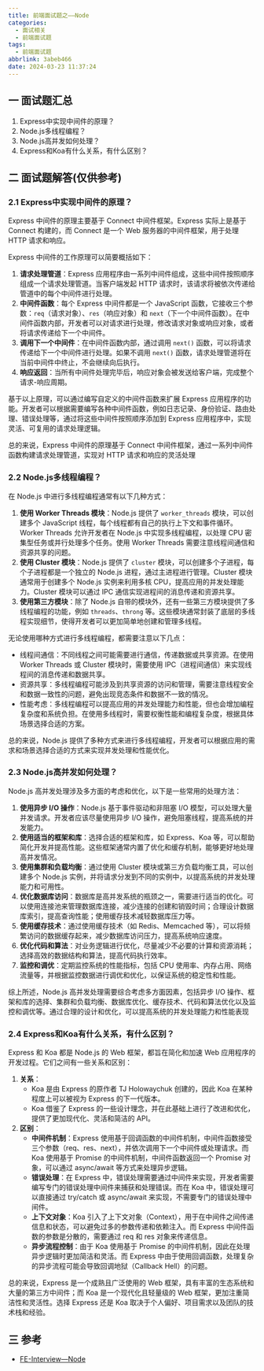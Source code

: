 ```yaml
---
title: 前端面试题之——Node
categories:
  - 面试相关
  - 前端面试题
tags:
  - 前端面试题
abbrlink: 3abeb466
date: 2024-03-23 11:37:24
---
```

## 一 面试题汇总

1. Express中实现中间件的原理？
2. Node.js多线程编程？
3. Node.js高并发如何处理？
4. Express和Koa有什么关系，有什么区别？

<!--more-->

## 二 面试题解答(仅供参考)

### 2.1 Express中实现中间件的原理？

Express 中间件的原理主要基于 Connect 中间件框架。Express 实际上是基于 Connect 构建的，而 Connect 是一个 Web 服务器的中间件框架，用于处理 HTTP 请求和响应。

Express 中间件的工作原理可以简要概括如下：

1. **请求处理管道**：Express 应用程序由一系列中间件组成，这些中间件按照顺序组成一个请求处理管道。当客户端发起 HTTP 请求时，该请求将被依次传递给管道中的每个中间件进行处理。
2. **中间件函数**：每个 Express 中间件都是一个 JavaScript 函数，它接收三个参数：`req`（请求对象）、`res`（响应对象）和 `next`（下一个中间件函数）。在中间件函数内部，开发者可以对请求进行处理，修改请求对象或响应对象，或者将请求传递给下一个中间件。
3. **调用下一个中间件**：在中间件函数内部，通过调用 `next()` 函数，可以将请求传递给下一个中间件进行处理。如果不调用 `next()` 函数，请求处理管道将在当前中间件中终止，不会继续向后执行。
4. **响应返回**：当所有中间件处理完毕后，响应对象会被发送给客户端，完成整个请求-响应周期。

基于以上原理，可以通过编写自定义的中间件函数来扩展 Express 应用程序的功能。开发者可以根据需要编写各种中间件函数，例如日志记录、身份验证、路由处理、错误处理等，通过将这些中间件按照顺序添加到 Express 应用程序中，实现灵活、可复用的请求处理逻辑。

总的来说，Express 中间件的原理基于 Connect 中间件框架，通过一系列中间件函数构建请求处理管道，实现对 HTTP 请求和响应的灵活处理

### 2.2 Node.js多线程编程？

在 Node.js 中进行多线程编程通常有以下几种方式：

1. **使用 Worker Threads 模块**：Node.js 提供了 `worker_threads` 模块，可以创建多个 JavaScript 线程，每个线程都有自己的执行上下文和事件循环。Worker Threads 允许开发者在 Node.js 中实现多线程编程，以处理 CPU 密集型任务或并行处理多个任务。使用 Worker Threads 需要注意线程间通信和资源共享的问题。
2. **使用 Cluster 模块**：Node.js 提供了 `cluster` 模块，可以创建多个子进程，每个子进程都是一个独立的 Node.js 进程，通过主进程进行管理。Cluster 模块通常用于创建多个 Node.js 实例来利用多核 CPU，提高应用的并发处理能力。Cluster 模块可以通过 IPC 通信实现进程间的消息传递和资源共享。
3. **使用第三方模块**：除了 Node.js 自带的模块外，还有一些第三方模块提供了多线程编程的功能，例如 `threads`、`throng` 等。这些模块通常封装了底层的多线程实现细节，使得开发者可以更加简单地创建和管理多线程。

无论使用哪种方式进行多线程编程，都需要注意以下几点：

- 线程间通信：不同线程之间可能需要进行通信，传递数据或共享资源。在使用 Worker Threads 或 Cluster 模块时，需要使用 IPC（进程间通信）来实现线程间的消息传递和数据共享。
- 资源共享：多线程编程可能涉及到共享资源的访问和管理，需要注意线程安全和数据一致性的问题，避免出现竞态条件和数据不一致的情况。
- 性能考虑：多线程编程可以提高应用的并发处理能力和性能，但也会增加编程复杂度和系统负担。在使用多线程时，需要权衡性能和编程复杂度，根据具体场景选择合适的方案。

总的来说，Node.js 提供了多种方式来进行多线程编程，开发者可以根据应用的需求和场景选择合适的方式来实现并发处理和性能优化。

### 2.3 Node.js高并发如何处理？

Node.js 高并发处理涉及多方面的考虑和优化，以下是一些常用的处理方法：

1. **使用异步 I/O 操作**：Node.js 基于事件驱动和非阻塞 I/O 模型，可以处理大量并发请求。开发者应该尽量使用异步 I/O 操作，避免阻塞线程，提高系统的并发能力。
2. **使用适当的框架和库**：选择合适的框架和库，如 Express、Koa 等，可以帮助简化开发并提高性能。这些框架通常内置了优化和缓存机制，能够更好地处理高并发情况。
3. **使用集群和负载均衡**：通过使用 Cluster 模块或第三方负载均衡工具，可以创建多个 Node.js 实例，并将请求分发到不同的实例中，以提高系统的并发处理能力和可用性。
4. **优化数据库访问**：数据库是高并发系统的瓶颈之一，需要进行适当的优化。可以使用连接池来管理数据库连接，减少连接的创建和销毁时间；合理设计数据库索引，提高查询性能；使用缓存技术减轻数据库压力等。
5. **使用缓存技术**：通过使用缓存技术（如 Redis、Memcached 等），可以将频繁访问的数据缓存起来，减少数据库访问压力，提高系统响应速度。
6. **优化代码和算法**：对业务逻辑进行优化，尽量减少不必要的计算和资源消耗；选择高效的数据结构和算法，提高代码执行效率。
7. **监控和调优**：定期监控系统的性能指标，包括 CPU 使用率、内存占用、网络流量等，并根据监控数据进行调优和优化，以保证系统的稳定性和性能。

综上所述，Node.js 高并发处理需要综合考虑多方面因素，包括异步 I/O 操作、框架和库的选择、集群和负载均衡、数据库优化、缓存技术、代码和算法优化以及监控和调优等。通过合理的设计和优化，可以提高系统的并发处理能力和性能表现

### 2.4 Express和Koa有什么关系，有什么区别？

Express 和 Koa 都是 Node.js 的 Web 框架，都旨在简化和加速 Web 应用程序的开发过程。它们之间有一些关系和区别：

1. **关系**：
   - Koa 是由 Express 的原作者 TJ Holowaychuk 创建的，因此 Koa 在某种程度上可以被视为 Express 的下一代版本。
   - Koa 借鉴了 Express 的一些设计理念，并在此基础上进行了改进和优化，提供了更加现代化、灵活和简洁的 API。
2. **区别**：
   - **中间件机制**：Express 使用基于回调函数的中间件机制，中间件函数接受三个参数（req、res、next），并依次调用下一个中间件或处理请求。而 Koa 使用基于 Promise 的中间件机制，中间件函数返回一个 Promise 对象，可以通过 async/await 等方式来处理异步逻辑。
   - **错误处理**：在 Express 中，错误处理需要通过中间件来实现，开发者需要编写专门的错误处理中间件来捕获和处理错误。而在 Koa 中，错误处理可以直接通过 try/catch 或 async/await 来实现，不需要专门的错误处理中间件。
   - **上下文对象**：Koa 引入了上下文对象（Context），用于在中间件之间传递信息和状态，可以避免过多的参数传递和依赖注入。而 Express 中间件函数的参数是分散的，需要通过 req 和 res 对象来传递信息。
   - **异步流程控制**：由于 Koa 使用基于 Promise 的中间件机制，因此在处理异步逻辑时更加简洁和灵活。而 Express 中由于使用回调函数，处理复杂的异步流程可能会导致回调地狱（Callback Hell）的问题。

总的来说，Express 是一个成熟且广泛使用的 Web 框架，具有丰富的生态系统和大量的第三方中间件；而 Koa 是一个现代化且轻量级的 Web 框架，更加注重简洁性和灵活性。选择 Express 还是 Koa 取决于个人偏好、项目需求以及团队的技术栈和经验。

## 三 参考

* [FE-Interview—Node](https://huruji.github.io/FE-Interview/#/docs/Node)